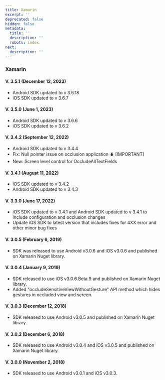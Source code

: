 ```yaml
---
title: Xamarin
excerpt: ''
deprecated: false
hidden: false
metadata:
  title: ''
  description: ''
  robots: index
next:
  description: ''
---
```

### Xamarin

#### V. 3.5.1 (December 12, 2023)

* Android SDK updated to v 3.6.18
* iOS SDK updated to v 3.6.7

#### V. 3.5.0 (June 1, 2023)

* Android SDK updated to v 3.6.6
* iOS SDK updated to v 3.6.2

#### V. 3.4.2 (September 12, 2022)

* Android SDK updated to v 3.4.4
* Fix: Null pointer issue on occlusion application 🪲 [IMPORTANT]
* New: Screen level control for OccludeAllTextFields

#### V. 3.4.1 (August 11, 2022)

* iOS SDK updated to v 3.4.2
* Android SDK updated to v 3.4.3

#### V. 3.3.0 (June 17, 2022)

* iOS SDK updated to v 3.4.1 and Android SDK updated to v 3.4.1 to include configuration and occlusion changes
* Update iOS SDK to latest version that includes fixes for 4XX error and other minor bug fixes

#### V. 3.0.5 (February 6, 2019)

* SDK was released to use Android v3.0.6 and iOS v3.0.6 and published on Xamarin Nuget library.

#### V. 3.0.4 (January 9, 2019)

* SDK released to use iOS v3.0.6 Beta 9 and published on Xamarin Nuget library.
* Added "occludeSensitiveViewWithoutGesture" API method which hides gestures in occluded view and screen.

#### V. 3.0.3 (December 12, 2018)

* SDK released to use Android v3.0.5 and published on Xamarin Nuget library.

#### V. 3.0.2 (December 6, 2018)

* SDK released to use Android v3.0.4 and iOS v3.0.5 and published on Xamarin Nuget library.

#### V. 3.0.0 (November 2, 2018)

* SDK released to use Android v3.0.1 and iOS v3.0.3.
